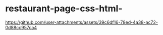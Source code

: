 # restaurant-page-css-html-

https://github.com/user-attachments/assets/39c6df16-78ed-4a38-ac72-0d88cc957ca4

